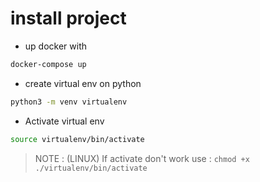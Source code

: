 # install project

-   up docker with

```sh
docker-compose up
```

-   create virtual env on python

```sh
python3 -m venv virtualenv
```

-   Activate virtual env

```sh
source virtualenv/bin/activate
```

> NOTE : (LINUX) If activate don't work use : `chmod +x ./virtualenv/bin/activate`
